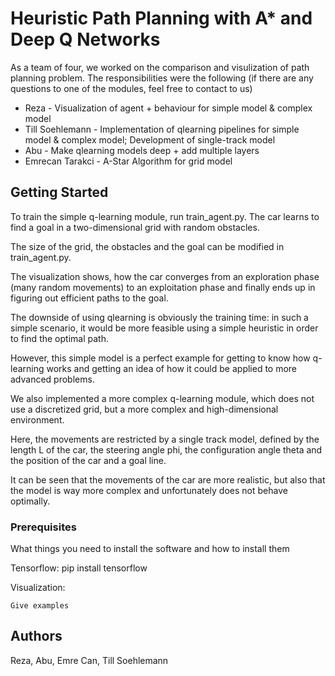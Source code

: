 # Heuristic Path Planning with A* and Deep Q Networks

As a team of four, we worked on the comparison and visulization of path planning problem.
The responsibilities were the following (if there are any questions to one of the modules, feel free to contact to us)
- Reza - Visualization of agent + behaviour for simple model & complex model
- Till Soehlemann - Implementation of qlearning pipelines for simple model & complex model; Development of single-track model
- Abu - Make qlearning models deep + add multiple layers
- Emrecan Tarakci - A-Star Algorithm for grid model

## Getting Started

To train the simple q-learning module, run train_agent.py. The car learns to find a goal in a two-dimensional grid with random obstacles.

The size of the grid, the obstacles and the goal can be modified in train_agent.py.

The visualization shows, how the car converges from an exploration phase (many random movements) to an exploitation phase and finally ends up in figuring out efficient paths to the goal.

The downside of using qlearning is obviously the training time: in such a simple scenario, it would be more feasible using a simple heuristic in order to find the optimal path.

However, this simple model is a perfect example for getting to know how q-learning works and getting an idea of how it could be applied to more advanced problems.


We also implemented a more complex q-learning module, which does not use a discretized grid, but a more complex and high-dimensional environment.

Here, the movements are restricted by a single track model, defined by the length L of the car, the steering angle phi, the configuration angle theta and the position of the car and a goal line.

It can be seen that the movements of the car are more realistic, but also that the model is way more complex and unfortunately does not behave optimally.




### Prerequisites

What things you need to install the software and how to install them

Tensorflow: pip install tensorflow

Visualization: 

```
Give examples
```


## Authors

Reza, Abu, Emre Can, Till Soehlemann
